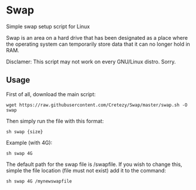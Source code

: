 # Swap

Simple swap setup script for Linux

Swap is an area on a hard drive that has been designated as a place where the operating system can temporarily store data that it can no longer hold in RAM.

Disclamer: This script may not work on every GNU/Linux distro. Sorry.

## Usage

First of all, download the main script:
```
wget https://raw.githubusercontent.com/Cretezy/Swap/master/swap.sh -O swap
```

Then simply run the file with this format:
```
sh swap {size}
```

Example (with 4G):
```
sh swap 4G
```

The default path for the swap file is /swapfile. If you wish to change this, simple the file location (file must not exist) add it to the command:
```
sh swap 4G /mynewswapfile
```
